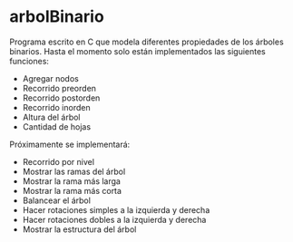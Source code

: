 arbolBinario
============

Programa escrito en C que modela diferentes propiedades de los árboles binarios. Hasta el momento solo están
implementados las siguientes funciones:

- Agregar nodos
- Recorrido preorden
- Recorrido postorden
- Recorrido inorden
- Altura del árbol
- Cantidad de hojas

Próximamente se implementará:

- Recorrido por nivel
- Mostrar las ramas del árbol
- Mostrar la rama más larga
- Mostrar la rama más corta
- Balancear el árbol
- Hacer rotaciones simples a la izquierda y derecha
- Hacer rotaciones dobles a la izquierda y derecha
- Mostrar la estructura del árbol